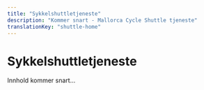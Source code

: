 ```yaml
---
title: "Sykkelshuttletjeneste"
description: "Kommer snart - Mallorca Cycle Shuttle tjeneste"
translationKey: "shuttle-home"
---
```


# Sykkelshuttletjeneste

Innhold kommer snart...
